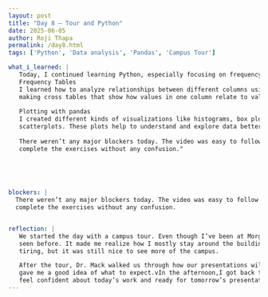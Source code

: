 ```yaml
---
layout: post
title: "Day 8 – Tour and Python"
date: 2025-06-05
author: Roji Thapa
permalink: /day8.html
tags: ['Python', 'Data analysis', 'Pandas', 'Campus Tour']

what_i_learned: |
   Today, I continued learning Python, especially focusing on frequency tables and plotting using pandas.
   Frequency Tables 
   I learned how to analyze relationships between different columns using one-way, two-way, and higher-dimensional tables. I practiced
   making cross tables that show how values in one column relate to values in another.
   
   Plotting with pandas 
   I created different kinds of visualizations like histograms, box plots, density plots, bar plots,and
   scatterplots. These plots help to understand and explore data better, which will be really useful for our research.
   
   There weren’t any major blockers today. The video was easy to follow and understand. I was able to go through it smoothly and
   complete the exercises without any confusion."

  

  
  
blockers: |
  There weren’t any major blockers today. The video was easy to follow and understand. I was able to go through it smoothly and
  complete the exercises without any confusion.


reflection: |
   We started the day with a campus tour. Even though I’ve been at Morgan for almost two years, I visited parts of the campus I hadn’t
   seen before. It made me realize how I mostly stay around the buildings where I have classes. It was sunny and the walk was a bit
   tiring, but it was still nice to see more of the campus.

   After the tour, Dr. Mack walked us through how our presentations will look. We even watched a video from last year’s group, which
   gave me a good idea of what to expect.vIn the afternoon,I got back to the research lab and focused on my Python practice.Overall, I
   feel confident about today’s work and ready for tomorrow’s presentation
---
```

